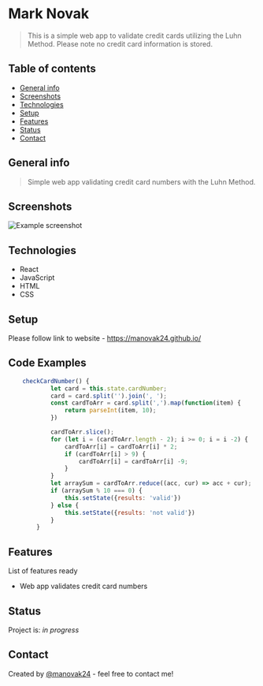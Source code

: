 # Mark Novak
> This is a simple web app to validate credit cards utilizing the Luhn Method. Please note no credit card information is stored.

## Table of contents
* [General info](#general-info)
* [Screenshots](#screenshots)
* [Technologies](#technologies)
* [Setup](#setup)
* [Features](#features)
* [Status](#status)
* [Contact](#contact)

## General info
> Simple web app validating credit card numbers with the Luhn Method.

## Screenshots
![Example screenshot](./src/assets/screenshot.png)

## Technologies
* React
* JavaScript
* HTML
* CSS


## Setup
Please follow link to website - https://manovak24.github.io/

## Code Examples
```js
    checkCardNumber() {
            let card = this.state.cardNumber;
            card = card.split('').join(', ');
            const cardToArr = card.split(',').map(function(item) {
                return parseInt(item, 10);
            })

            cardToArr.slice();
            for (let i = (cardToArr.length - 2); i >= 0; i = i -2) {
                cardToArr[i] = cardToArr[i] * 2;
                if (cardToArr[i] > 9) {
                    cardToArr[i] = cardToArr[i] -9;
                }
            }
            let arraySum = cardToArr.reduce((acc, cur) => acc + cur);
            if (arraySum % 10 === 0) {
                this.setState({results: 'valid'})
            } else {
                this.setState({results: 'not valid'})
            }
        }
 ```   

## Features
List of features ready
* Web app validates credit card numbers


## Status
Project is: _in progress_

## Contact
Created by [@manovak24](https://github.com/manovak24) - feel free to contact me!